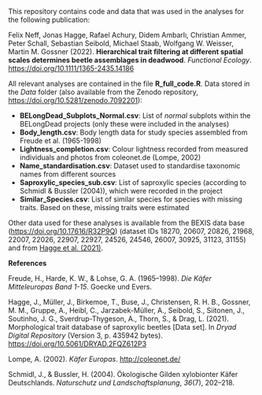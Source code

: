 This repository contains code and data that was used in the analyses for the following publication:

Felix Neff, Jonas Hagge, Rafael Achury, Didem Ambarlı, Christian Ammer, Peter Schall, Sebastian Seibold, Michael Staab, Wolfgang W. Weisser, Martin M. Gossner (2022). **Hierarchical trait filtering at different spatial scales determines beetle assemblages in deadwood**. *Functional Ecology*. <https://doi.org/10.1111/1365-2435.14186>

All relevant analyses are contained in the file **R_full_code.R**. Data stored in the *Data* folder (also available from the Zenodo repository, https://doi.org/10.5281/zenodo.7092201):

-   **BELongDead_Subplots_Normal.csv**: List of *normal* subplots within the BELongDead projects (only these were included in the analyses)
-   **Body_length.csv**: Body length data for study species assembled from Freude et al. (1965-1998)
-   **Lightness_completion.csv**: Colour lightness recorded from measured individuals and photos from coleonet.de (Lompe, 2002)
-   **Name_standardisation.csv**: Dataset used to standardise taxonomic names from different sources
-   **Saproxylic_species_sub.csv**: List of saproxylic species (according to Schmidl & Bussler (2004)), which were recorded in the project
-   **Similar_Species.csv**: List of similar species for species with missing traits. Based on these, missing traits were estimated

Other data used for these analyses is available from the BEXIS data base (https://doi.org/10.17616/R32P9Q) (dataset IDs 18270, 20607, 20826, 21968, 22007, 22026, 22907, 22927, 24526, 24546, 26007, 30925, 31123, 31155) and from [Hagge et al. (2021)](http://datadryad.org/stash/dataset/doi:10.5061/dryad.2fqz612p3).

**References**

Freude, H., Harde, K. W., & Lohse, G. A. (1965–1998). *Die Käfer Mitteleuropas Band 1-15*. Goecke und Evers.

Hagge, J., Müller, J., Birkemoe, T., Buse, J., Christensen, R. H. B., Gossner, M. M., Gruppe, A., Heibl, C., Jarzabek-Müller, A., Seibold, S., Siitonen, J., Soutinho, J. G., Sverdrup-Thygeson, A., Thorn, S., & Drag, L. (2021). Morphological trait database of saproxylic beetles [Data set]. In *Dryad Digital Repository* (Version 3, p. 435942 bytes). <https://doi.org/10.5061/DRYAD.2FQZ612P3>

Lompe, A. (2002). *Käfer Europas*. <http://coleonet.de/>

Schmidl, J., & Bussler, H. (2004). Ökologische Gilden xylobionter Käfer Deutschlands. *Naturschutz und Landschaftsplanung*, *36*(7), 202–218.
